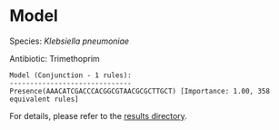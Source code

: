 
# Model

Species: *Klebsiella pneumoniae*

Antibiotic: Trimethoprim

```
Model (Conjunction - 1 rules):
------------------------------
Presence(AAACATCGACCCACGGCGTAACGCGCTTGCT) [Importance: 1.00, 358 equivalent rules]

```

For details, please refer to the [results directory](../../../../../results/scm_b/klebsiella%20pneumoniae/trimethoprim/repeat_5/).

